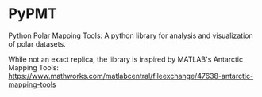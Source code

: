 # PyPMT
Python Polar Mapping Tools: A python library for analysis and visualization of polar datasets.

While not an exact replica, the library is inspired by MATLAB's Antarctic Mapping Tools:
https://www.mathworks.com/matlabcentral/fileexchange/47638-antarctic-mapping-tools
